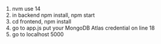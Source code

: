 1. nvm use 14
2. in backend npm install, npm start
3. cd frontend, npm install
4. go to app.js put your MongoDB Atlas credential on line 18
5. go to localhost 5000
